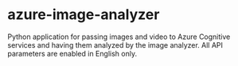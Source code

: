 # azure-image-analyzer
Python application for passing images and video to Azure Cognitive services and having them analyzed by the image analyzer. All API parameters are enabled in English only.

